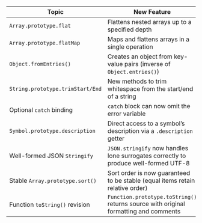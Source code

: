 | Topic                              | New Feature                                                                          | Test / Class Example                                               |
|------------------------------------|--------------------------------------------------------------------------------------|--------------------------------------------------------------------|
| `Array.prototype.flat`             | Flattens nested arrays up to a specified depth                                       | [`arrayFlat`](features/arrayFlat.js)                               |
| `Array.prototype.flatMap`          | Maps and flattens arrays in a single operation                                       | [`arrayFlatMap`](features/arrayFlatMap.js)                         |
| `Object.fromEntries()`             | Creates an object from key-value pairs (inverse of `Object.entries()`)               | [`objectFromEntries`](features/objectFromEntries.js)               |
| `String.prototype.trimStart/End`   | New methods to trim whitespace from the start/end of a string                        | [`stringTrim`](features/stringTrim.js)                             |
| Optional `catch` binding           | `catch` block can now omit the error variable                                        | [`optionalCatchBinding`](features/optionalCatchBinding.js)         |
| `Symbol.prototype.description`     | Direct access to a symbol’s description via a `.description` getter                  | [`symbolDescription`](features/symbolDescription.js)               |
| Well-formed JSON `Stringify`       | `JSON.stringify` now handles lone surrogates correctly to produce well-formed UTF-8  | [`jsonWellFormed`](features/jsonWellFormed.js)                     |
 | Stable `Array.prototype.sort()`    | Sort order is now guaranteed to be stable (equal items retain relative order)        | [`arraySortStable`](features/arraySortStable.js)                   |
 | Function `toString()` revision     | `Function.prototype.toString()` returns source with original formatting and comments | [`functionToStringRevision`](features/functionToStringRevision.js) |
